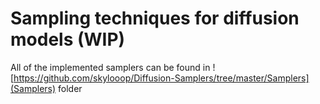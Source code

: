 # Sampling techniques for diffusion models (WIP)
All of the implemented samplers can be found in ![https://github.com/skylooop/Diffusion-Samplers/tree/master/Samplers](Samplers) folder
